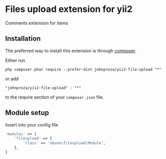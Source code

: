 Files upload extension for yii2
============================
Comments extension for items

Installation
------------

The preferred way to install this extension is through [composer](http://getcomposer.org/download/).

Either run

```
php composer.phar require --prefer-dist johnproza/yii2-file-upload "*"
```

or add

```
"johnproza/yii2-file-upload" : "*"
```

to the require section of your `composer.json` file.

Module setup
------------

Insert into your config file
```php
'modules' => [
    'fileupload' => [
        'class' => 'oboom\fileupload\Module',
    ],
]
```
